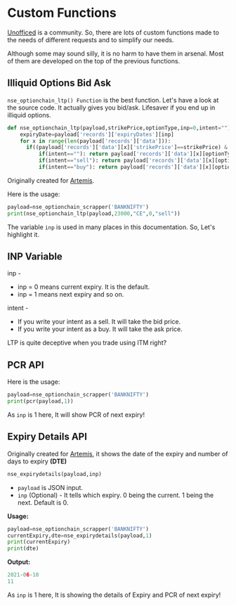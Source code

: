 # Custom Functions

[Unofficed](https://www.unofficed.com) is a community. So, there are lots of custom functions made to the needs of different requests and to simplify our needs.

Although some may sound silly, it is no harm to have them in arsenal. Most of them are developed on the top of the previous functions.


## Illiquid Options Bid Ask

`nse_optionchain_ltp() Function` is the best function. Let's have a look at the source code. It actually gives you bid/ask. Lifesaver if you end up in illiquid options.

```py
def nse_optionchain_ltp(payload,strikePrice,optionType,inp=0,intent=""):
    expiryDate=payload['records']['expiryDates'][inp]
    for x in range(len(payload['records']['data'])):
      if((payload['records']['data'][x]['strikePrice']==strikePrice) & (payload['records']['data'][x]['expiryDate']==expiryDate)):
          if(intent==""): return payload['records']['data'][x][optionType]['lastPrice']
          if(intent=="sell"): return payload['records']['data'][x][optionType]['bidprice']
          if(intent=="buy"): return payload['records']['data'][x][optionType]['askPrice']
```

Originally created for [Artemis](https://unofficed.com/artemis/).

Here is the usage:
```py
payload=nse_optionchain_scrapper('BANKNIFTY')
print(nse_optionchain_ltp(payload,23000,"CE",0,"sell"))
```

The variable `inp` is used in many places in this documentation. So, Let's highlight it.

## INP Variable

inp -

* inp = 0 means current expiry. It is the default.
* inp = 1 means next expiry and so on.

intent -

* If you write your intent as a sell. It will take the bid price.
* If you write your intent as a buy. It will take the ask price.

LTP is quite deceptive when you trade using ITM right?

## PCR API

Here is the usage:

```py
payload=nse_optionchain_scrapper('BANKNIFTY')
print(pcr(payload,1))
```

As `inp` is 1 here, It will show PCR of next expiry!

## Expiry Details API

Originally created for [Artemis](https://unofficed.com/artemis/), it shows the date of the expiry and number of days to expiry **(DTE)**

```py
nse_expirydetails(payload,inp)
```
- `payload` is JSON input.
- `inp` (Optional) - It tells which expiry. 0 being the current. 1 being the next. Default is 0.

**Usage:**
```py
payload=nse_optionchain_scrapper('BANKNIFTY')
currentExpiry,dte=nse_expirydetails(payload,1)
print(currentExpiry)
print(dte)
```
**Output:**
```py
2021-06-10
11
```

As `inp` is 1 here, It is showing the details of Expiry and PCR of next expiry!
